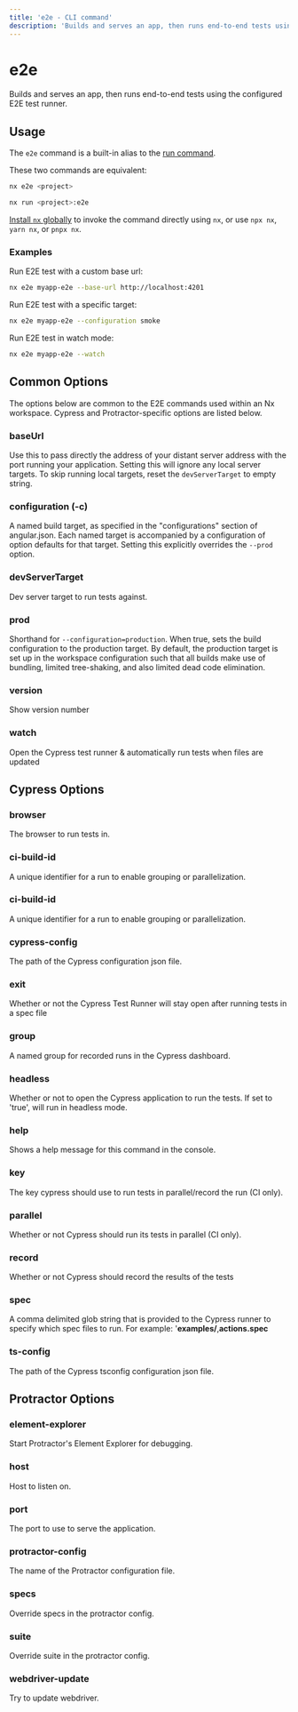 ```yaml
---
title: 'e2e - CLI command'
description: 'Builds and serves an app, then runs end-to-end tests using the configured E2E test runner.'
---
```


# e2e

Builds and serves an app, then runs end-to-end tests using the configured E2E test runner.

## Usage

The `e2e` command is a built-in alias to the [run command](/cli/run).

These two commands are equivalent:

```bash
nx e2e <project>
```

```bash
nx run <project>:e2e
```

[Install `nx` globally]({{framework}}/getting-started/nx-setup#install-nx) to invoke the command directly using `nx`, or use `npx nx`, `yarn nx`, or `pnpx nx`.

### Examples

Run E2E test with a custom base url:

```bash
nx e2e myapp-e2e --base-url http://localhost:4201
```

Run E2E test with a specific target:

```bash
nx e2e myapp-e2e --configuration smoke
```

Run E2E test in watch mode:

```bash
nx e2e myapp-e2e --watch
```

## Common Options

The options below are common to the E2E commands used within an Nx workspace. Cypress and Protractor-specific options are listed below.

### baseUrl

Use this to pass directly the address of your distant server address with the port running your application. Setting this will ignore any local server targets. To skip running local targets, reset the `devServerTarget` to empty string.

### configuration (-c)

A named build target, as specified in the "configurations" section of angular.json. Each named target is accompanied by a configuration of option defaults for that target. Setting this explicitly overrides the `--prod` option.

### devServerTarget

Dev server target to run tests against.

### prod

Shorthand for `--configuration=production`. When true, sets the build configuration to the production target. By default, the production target is set up in the workspace configuration such that all builds make use of bundling, limited tree-shaking, and also limited dead code elimination.

### version

Show version number

### watch

Open the Cypress test runner & automatically run tests when files are updated

## Cypress Options

### browser

The browser to run tests in.

### ci-build-id

A unique identifier for a run to enable grouping or parallelization.

### ci-build-id

A unique identifier for a run to enable grouping or parallelization.

### cypress-config

The path of the Cypress configuration json file.

### exit

Whether or not the Cypress Test Runner will stay open after running tests in a spec file

### group

A named group for recorded runs in the Cypress dashboard.

### headless

Whether or not to open the Cypress application to run the tests. If set to 'true', will run in headless mode.

### help

Shows a help message for this command in the console.

### key

The key cypress should use to run tests in parallel/record the run (CI only).

### parallel

Whether or not Cypress should run its tests in parallel (CI only).

### record

Whether or not Cypress should record the results of the tests

### spec

A comma delimited glob string that is provided to the Cypress runner to specify which spec files to run. For example: '**examples/**,**actions.spec**

### ts-config

The path of the Cypress tsconfig configuration json file.

## Protractor Options

### element-explorer

Start Protractor's Element Explorer for debugging.

### host

Host to listen on.

### port

The port to use to serve the application.

### protractor-config

The name of the Protractor configuration file.

### specs

Override specs in the protractor config.

### suite

Override suite in the protractor config.

### webdriver-update

Try to update webdriver.
